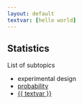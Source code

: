 ```yaml
---
layout: default
textvar: [hello world]
---
```


## Statistics

List of subtopics
<div>
    <ul>
        <li><a>experimental design</a></li>
        <li><a href="{{ site.baseurl }}\topics\statistics\probability">probability</a></li>
        <li><a href="">{{ textvar }}</a></li>
    </ul>
</div>
